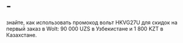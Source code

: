 # -
знайте, как использовать промокод вольт HKVG27U для скидок на первый заказ в Wolt: 90 000 UZS в Узбекистане и 1 800 KZT в Казахстане.
